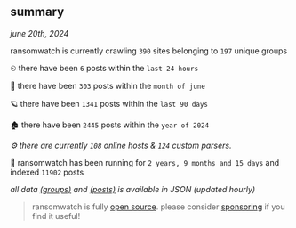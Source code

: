 
## summary
_june 20th, 2024_

ransomwatch is currently crawling `390` sites belonging to `197` unique groups

⏲ there have been `6` posts within the `last 24 hours`

🦈 there have been `303` posts within the `month of june`

🪐 there have been `1341` posts within the `last 90 days`

🏚 there have been `2445` posts within the `year of 2024`

_⚙️ there are currently `108` online hosts & `124` custom parsers._

🦕 ransomwatch has been running for `2 years, 9 months and 15 days` and indexed `11902` posts

_all data  [(groups)](http://ransomwhat.telemetry.ltd/groups) and [(posts)](http://ransomwhat.telemetry.ltd/posts) is available in JSON (updated hourly)_

> ransomwatch is fully [open source](https://github.com/joshhighet/ransomwatch#ransomwatch--). please consider [sponsoring](https://github.com/sponsors/joshhighet) if you find it useful!

